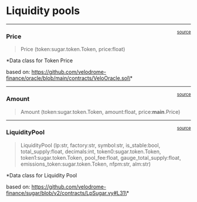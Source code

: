 # Liquidity pools


<!-- WARNING: THIS FILE WAS AUTOGENERATED! DO NOT EDIT! -->

------------------------------------------------------------------------

<a
href="https://github.com/velodrome-finance/sugar-sdk/blob/main/sugar/price.py#L15"
target="_blank" style="float:right; font-size:smaller">source</a>

### Price

>  Price (token:sugar.token.Token, price:float)

\*Data class for Token Price

based on:
https://github.com/velodrome-finance/oracle/blob/main/contracts/VeloOracle.sol\*

------------------------------------------------------------------------

<a
href="https://github.com/velodrome-finance/sugar-sdk/blob/main/sugar/pool.py#L29"
target="_blank" style="float:right; font-size:smaller">source</a>

### Amount

>  Amount (token:sugar.token.Token, amount:float, price:__main__.Price)

------------------------------------------------------------------------

<a
href="https://github.com/velodrome-finance/sugar-sdk/blob/main/sugar/pool.py#L60"
target="_blank" style="float:right; font-size:smaller">source</a>

### LiquidityPool

>  LiquidityPool (lp:str, factory:str, symbol:str, is_stable:bool,
>                     total_supply:float, decimals:int,
>                     token0:sugar.token.Token, token1:sugar.token.Token,
>                     pool_fee:float, gauge_total_supply:float,
>                     emissions_token:sugar.token.Token, nfpm:str, alm:str)

\*Data class for Liquidity Pool

based on:
https://github.com/velodrome-finance/sugar/blob/v2/contracts/LpSugar.vy#L31\*

